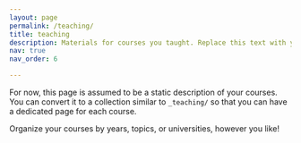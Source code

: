 ```yaml
---
layout: page
permalink: /teaching/
title: teaching
description: Materials for courses you taught. Replace this text with your description.
nav: true
nav_order: 6

---
```


For now, this page is assumed to be a static description of your courses. You can convert it to a collection similar to `_teaching/` so that you can have a dedicated page for each course.

Organize your courses by years, topics, or universities, however you like!







